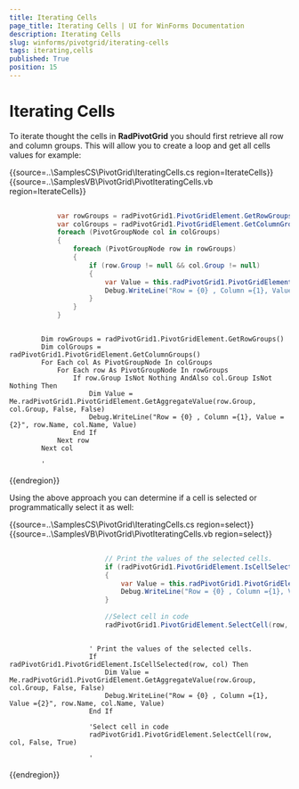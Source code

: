 ```yaml
---
title: Iterating Cells
page_title: Iterating Cells | UI for WinForms Documentation
description: Iterating Cells
slug: winforms/pivotgrid/iterating-cells
tags: iterating,cells
published: True
position: 15
---
```


# Iterating Cells

To iterate thought the cells in __RadPivotGrid__ you should first retrieve all row and column groups. This will allow you to create a loop and get all cells values for example:

{{source=..\SamplesCS\PivotGrid\IteratingCells.cs region=IterateCells}} 
{{source=..\SamplesVB\PivotGrid\PivotIteratingCells.vb region=IterateCells}} 

````C#
            
            var rowGroups = radPivotGrid1.PivotGridElement.GetRowGroups();
            var colGroups = radPivotGrid1.PivotGridElement.GetColumnGroups();
            foreach (PivotGroupNode col in colGroups)
            {
                foreach (PivotGroupNode row in rowGroups)
                {
                    if (row.Group != null && col.Group != null)
                    {
                        var Value = this.radPivotGrid1.PivotGridElement.GetAggregateValue(row.Group, col.Group, false, false);
                        Debug.WriteLine("Row = {0} , Column ={1}, Value ={2}", row.Name, col.Name, Value);
                    }
                }
            }
````
````VB.NET

        Dim rowGroups = radPivotGrid1.PivotGridElement.GetRowGroups()
        Dim colGroups = radPivotGrid1.PivotGridElement.GetColumnGroups()
        For Each col As PivotGroupNode In colGroups
            For Each row As PivotGroupNode In rowGroups
                If row.Group IsNot Nothing AndAlso col.Group IsNot Nothing Then
                    Dim Value = Me.radPivotGrid1.PivotGridElement.GetAggregateValue(row.Group, col.Group, False, False)
                    Debug.WriteLine("Row = {0} , Column ={1}, Value ={2}", row.Name, col.Name, Value)
                End If
            Next row
        Next col

        '
````

{{endregion}}

Using the above approach you can determine if a cell is selected or programmatically select it as well:

{{source=..\SamplesCS\PivotGrid\IteratingCells.cs region=select}} 
{{source=..\SamplesVB\PivotGrid\PivotIteratingCells.vb region=select}} 

````C#
                        
                        // Print the values of the selected cells.
                        if (radPivotGrid1.PivotGridElement.IsCellSelected(row, col))
                        {
                            var Value = this.radPivotGrid1.PivotGridElement.GetAggregateValue(row.Group, col.Group,false, false);
                            Debug.WriteLine("Row = {0} , Column ={1}, Value ={2}", row.Name, col.Name, Value);
                        }
                        
                        //Select cell in code
                        radPivotGrid1.PivotGridElement.SelectCell(row, col, false, true);
````
````VB.NET

                    ' Print the values of the selected cells.
                    If radPivotGrid1.PivotGridElement.IsCellSelected(row, col) Then
                        Dim Value = Me.radPivotGrid1.PivotGridElement.GetAggregateValue(row.Group, col.Group, False, False)
                        Debug.WriteLine("Row = {0} , Column ={1}, Value ={2}", row.Name, col.Name, Value)
                    End If

                    'Select cell in code
                    radPivotGrid1.PivotGridElement.SelectCell(row, col, False, True)

                    '
````

{{endregion}}